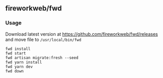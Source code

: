## fireworkweb/fwd

### Usage

Download latest version at https://github.com/fireworkweb/fwd/releases and move file to `/usr/local/bin/fwd`

```
fwd install
fwd start
fwd artisan migrate:fresh --seed
fwd yarn install
fwd yarn dev
fwd down
```

